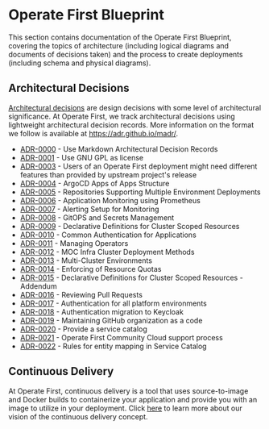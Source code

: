 # Operate First Blueprint

This section contains documentation of the Operate First Blueprint, covering the topics of architecture (including logical diagrams and documents of decisions taken) and the process to create deployments (including schema and physical diagrams).

Architectural Decisions
-----------------------

[Architectural decisions](https://adr.github.io/) are design decisions with some level of architectural significance. At Operate First, we track architectural decisions using lightweight architectural decision records. More information on the format we follow is available at https://adr.github.io/madr/.

* [ADR-0000](adr/0000-use-markdown-architectural-decision-records.md) - Use Markdown Architectural Decision Records
* [ADR-0001](adr/0001-use-gpl3-as-license.md) - Use GNU GPL as license
* [ADR-0003](adr/0003-feature-selection-policy.md) - Users of an Operate First deployment might need different features than provided by upstream project's release
* [ADR-0004](adr/0004-argocd-apps-of-apps-structure.md) - ArgoCD Apps of Apps Structure
* [ADR-0005](adr/0005-support-multi-environments-in-repos.md) - Repositories Supporting Multiple Environment Deployments
* [ADR-0006](adr/0006-monitoring-structure.md) - Application Monitoring using Prometheus
* [ADR-0007](adr/0007-alerting-setup.md) - Alerting Setup for Monitoring
* [ADR-0008](adr/0008-secrets-management.md) - GitOPS and Secrets Management
* [ADR-0009](adr/0009-cluster-resources.md) - Declarative Definitions for Cluster Scoped Resources
* [ADR-0010](adr/0010-common-auth-for-applications.md) - Common Authentication for Applications
* [ADR-0011](adr/0011-operators.md) - Managing Operators
* [ADR-0012](adr/0012-moc-infra-cluster-deployment-methods.md) - MOC Infra Cluster Deployment Methods
* [ADR-0013](adr/0013-multicluster-environments.md) - Multi-Cluster Environments
* [ADR-0014](adr/0014-enforcing-resource-quotas.md) - Enforcing of Resource Quotas
* [ADR-0015](adr/0015-cluster-resources-amendment.md) - Declarative Definitions for Cluster Scoped Resources - Addendum
* [ADR-0016](adr/0016-pr-review.md) - Reviewing Pull Requests
* [ADR-0017](adr/0017-authentication-for-platform.md) - Authentication for all platform environments
* [ADR-0018](adr/0018-migration-to-keycloak.md) - Authentication migration to Keycloak
* [ADR-0019](adr/0019-org-management.md) - Maintaining GitHub organization as a code
* [ADR-0020](adr/0020-service-catalog.md) - Provide a service catalog
* [ADR-0021](adr/0021-sre-cloud-support.md) - Operate First Community Cloud support process
* [ADR-0022](adr/0022-rules-for-entity-mapping-in-service-catalog.md) - Rules for entity mapping in Service Catalog

Continuous Delivery
-------------------

At Operate First, continuous delivery is a tool that uses source-to-image and Docker builds to containerize your application and provide you with an image to utilize in your deployment. Click [here](https://www.operate-first.cloud/blueprints/continuous-delivery/docs/continuous_delivery.md) to learn more about our vision of the continuous delivery concept.

